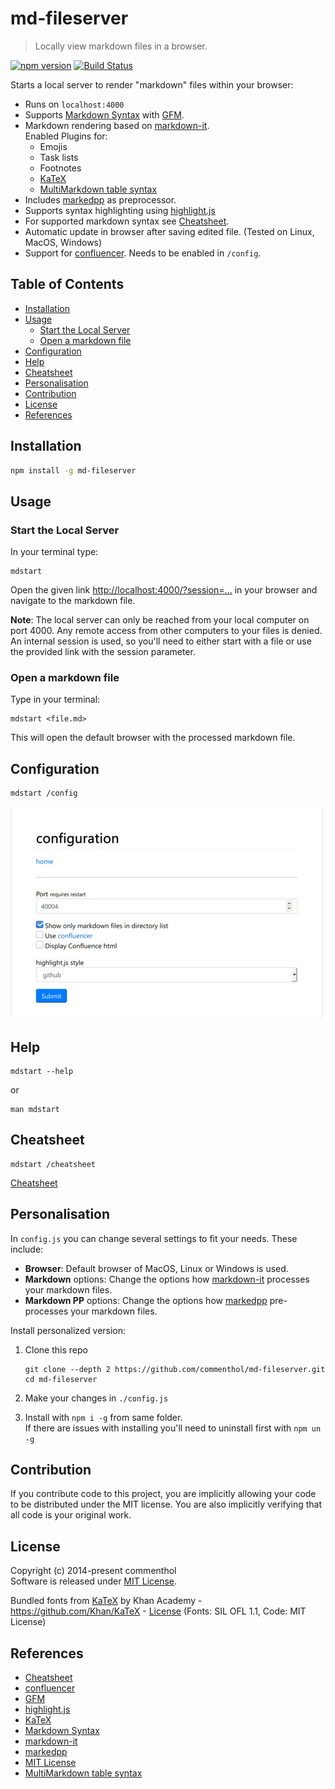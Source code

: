 # md-fileserver

> Locally view markdown files in a browser.

[![npm version](https://img.shields.io/npm/v/md-fileserver)](https://www.npmjs.com/package/md-fileserver/)
[![Build Status](https://github.com/commenthol/md-fileserver/workflows/CI/badge.svg)](https://github.com/commenthol/md-fileserver/actions/workflows/ci.yml?query=branch%3Amaster)

Starts a local server to render "markdown" files within your browser:

- Runs on `localhost:4000`
- Supports [Markdown Syntax][] with [GFM][].
- Markdown rendering based on [markdown-it][].  
  Enabled Plugins for:
  - Emojis
  - Task lists
  - Footnotes
  - [KaTeX][]
  - [MultiMarkdown table syntax][]
- Includes [markedpp][] as preprocessor.
- Supports syntax highlighting using [highlight.js][]
- For supported markdown syntax see [Cheatsheet][].
- Automatic update in browser after saving edited file. (Tested on Linux, MacOS, Windows)
- Support for [confluencer][]. Needs to be enabled in `/config`.

## Table of Contents

<!-- !toc (minlevel=2 omit="Table of Contents") -->

- [Installation](#installation)
- [Usage](#usage)
  - [Start the Local Server](#start-the-local-server)
  - [Open a markdown file](#open-a-markdown-file)
- [Configuration](#configuration)
- [Help](#help)
- [Cheatsheet](#cheatsheet)
- [Personalisation](#personalisation)
- [Contribution](#contribution)
- [License](#license)
- [References](#references)

<!-- toc! -->

## Installation

```bash
npm install -g md-fileserver
```

## Usage

### Start the Local Server

In your terminal type:

```
mdstart
```

Open the given link <http://localhost:4000/?session=...> in your browser and
navigate to the markdown file.

**Note**: The local server can only be reached from your local computer on port 4000.
Any remote access from other computers to your files is denied.
An internal session is used, so you'll need to either start with a file or use the provided
link with the session parameter.

### Open a markdown file

Type in your terminal:

```
mdstart <file.md>
```

This will open the default browser with the processed markdown file.

## Configuration

```
mdstart /config
```

![](./man/config.jpg)

## Help

```
mdstart --help
```

or

```
man mdstart
```

## Cheatsheet

```
mdstart /cheatsheet
```

[Cheatsheet][]

## Personalisation

In `config.js` you can change several settings to fit your needs. These include:

- **Browser**: Default browser of MacOS, Linux or Windows is used.
- **Markdown** options: Change the options how [markdown-it][] processes your markdown files.
- **Markdown PP** options: Change the options how [markedpp][] pre-processes your markdown files.

Install personalized version:

1. Clone this repo

   ```
   git clone --depth 2 https://github.com/commenthol/md-fileserver.git
   cd md-fileserver
   ```

2. Make your changes in `./config.js`
3. Install with `npm i -g` from same folder.  
   If there are issues with installing you'll need to uninstall first with `npm un -g`

## Contribution

If you contribute code to this project, you are implicitly allowing your code
to be distributed under the MIT license. You are also implicitly verifying that
all code is your original work.

## License

Copyright (c) 2014-present commenthol  
Software is released under [MIT License][].

Bundled fonts from [KaTeX][] by Khan Academy - https://github.com/Khan/KaTeX -
[License](https://github.com/KaTeX/KaTeX/blob/master/LICENSE) (Fonts: SIL OFL 1.1, Code: MIT License)

## References

<!-- !ref -->

- [Cheatsheet][Cheatsheet]
- [confluencer][confluencer]
- [GFM][GFM]
- [highlight.js][highlight.js]
- [KaTeX][KaTeX]
- [Markdown Syntax][Markdown Syntax]
- [markdown-it][markdown-it]
- [markedpp][markedpp]
- [MIT License][MIT License]
- [MultiMarkdown table syntax][MultiMarkdown table syntax]

<!-- ref! -->

[KaTeX]: https://katex.org/
[MultiMarkdown table syntax]: https://npmjs.com/package/markdown-it-multimd-table
[confluencer]: https://npmjs.com/package/confluencer
[Cheatsheet]: test/cheatsheet.md
[GFM]: https://help.github.com/articles/github-flavored-markdown
[highlight.js]: http://highlightjs.org
[markdown-it]: https://github.com/markdown-it/markdown-it
[markedpp]: https://github.com/commenthol/markedpp
[Markdown Syntax]: http://daringfireball.net/projects/markdown/syntax
[MIT License]: ./LICENSE
